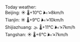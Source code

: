 Today weather:  
Beijing: ☀️ 🌡️+10°C 🌬️↘8km/h  
Tianjin: ☀️ 🌡️+9°C 🌬️↘10km/h  
Shijiazhuang: 🌫  🌡️+11°C 🌬️↘7km/h  
Tangshan: ☀️ 🌡️+6°C 🌬️↘7km/h  
